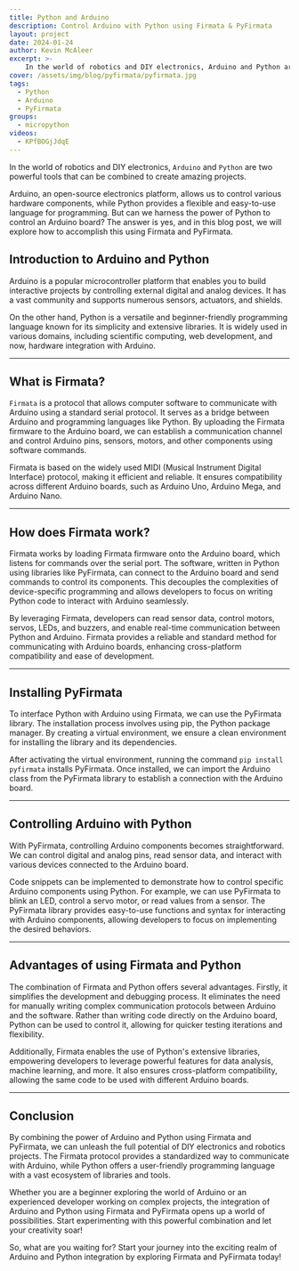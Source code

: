 ```yaml
---
title: Python and Arduino
description: Control Arduino with Python using Firmata & PyFirmata
layout: project
date: 2024-01-24
author: Kevin McAleer
excerpt: >-
    In the world of robotics and DIY electronics, Arduino and Python are two powerful tools that can be combined to create amazing projects.
cover: /assets/img/blog/pyfirmata/pyfirmata.jpg
tags:
  - Python
  - Arduino
  - PyFirmata
groups:
  - micropython
videos:
  - KPfBOGjJdqE
---
```


In the world of robotics and DIY electronics, `Arduino` and `Python` are two powerful tools that can be combined to create amazing projects.

Arduino, an open-source electronics platform, allows us to control various hardware components, while Python provides a flexible and easy-to-use language for programming. But can we harness the power of Python to control an Arduino board? The answer is yes, and in this blog post, we will explore how to accomplish this using Firmata and PyFirmata.

## Introduction to Arduino and Python

Arduino is a popular microcontroller platform that enables you to build interactive projects by controlling external digital and analog devices. It has a vast community and supports numerous sensors, actuators, and shields.

On the other hand, Python is a versatile and beginner-friendly programming language known for its simplicity and extensive libraries. It is widely used in various domains, including scientific computing, web development, and now, hardware integration with Arduino.

---

## What is Firmata?

`Firmata` is a protocol that allows computer software to communicate with Arduino using a standard serial protocol. It serves as a bridge between Arduino and programming languages like Python. By uploading the Firmata firmware to the Arduino board, we can establish a communication channel and control Arduino pins, sensors, motors, and other components using software commands.

Firmata is based on the widely used MIDI (Musical Instrument Digital Interface) protocol, making it efficient and reliable. It ensures compatibility across different Arduino boards, such as Arduino Uno, Arduino Mega, and Arduino Nano.

---

## How does Firmata work?

Firmata works by loading Firmata firmware onto the Arduino board, which listens for commands over the serial port. The software, written in Python using libraries like PyFirmata, can connect to the Arduino board and send commands to control its components. This decouples the complexities of device-specific programming and allows developers to focus on writing Python code to interact with Arduino seamlessly.

By leveraging Firmata, developers can read sensor data, control motors, servos, LEDs, and buzzers, and enable real-time communication between Python and Arduino. Firmata provides a reliable and standard method for communicating with Arduino boards, enhancing cross-platform compatibility and ease of development.

---

## Installing PyFirmata

To interface Python with Arduino using Firmata, we can use the PyFirmata library. The installation process involves using pip, the Python package manager. By creating a virtual environment, we ensure a clean environment for installing the library and its dependencies.

After activating the virtual environment, running the command `pip install pyfirmata` installs PyFirmata. Once installed, we can import the Arduino class from the PyFirmata library to establish a connection with the Arduino board.

---

## Controlling Arduino with Python

With PyFirmata, controlling Arduino components becomes straightforward. We can control digital and analog pins, read sensor data, and interact with various devices connected to the Arduino board.

Code snippets can be implemented to demonstrate how to control specific Arduino components using Python. For example, we can use PyFirmata to blink an LED, control a servo motor, or read values from a sensor. The PyFirmata library provides easy-to-use functions and syntax for interacting with Arduino components, allowing developers to focus on implementing the desired behaviors.

---

## Advantages of using Firmata and Python

The combination of Firmata and Python offers several advantages. Firstly, it simplifies the development and debugging process. It eliminates the need for manually writing complex communication protocols between Arduino and the software. Rather than writing code directly on the Arduino board, Python can be used to control it, allowing for quicker testing iterations and flexibility.

Additionally, Firmata enables the use of Python's extensive libraries, empowering developers to leverage powerful features for data analysis, machine learning, and more. It also ensures cross-platform compatibility, allowing the same code to be used with different Arduino boards.

---

## Conclusion

By combining the power of Arduino and Python using Firmata and PyFirmata, we can unleash the full potential of DIY electronics and robotics projects. The Firmata protocol provides a standardized way to communicate with Arduino, while Python offers a user-friendly programming language with a vast ecosystem of libraries and tools.

Whether you are a beginner exploring the world of Arduino or an experienced developer working on complex projects, the integration of Arduino and Python using Firmata and PyFirmata opens up a world of possibilities. Start experimenting with this powerful combination and let your creativity soar!

So, what are you waiting for? Start your journey into the exciting realm of Arduino and Python integration by exploring Firmata and PyFirmata today!
